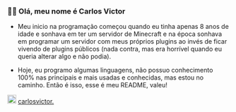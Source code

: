 ### 🙇‍♂ Olá, meu nome é Carlos Victor

- Meu inicio na programação começou quando eu tinha apenas 8 anos de idade e sonhava em ter um servidor de Minecraft e na época sonhava em programar um servidor com meus próprios plugins ao invés de ficar vivendo de plugins públicos (nada contra, mas era horrível quando eu queria alterar algo e não podia).

- Hoje, eu programo algumas linguagens, não possuo conhecimento 100% nas principais e mais usadas e conhecidas, mas estou no caminho. Então é isso, esse é meu README, valeu!

<img src="https://cdn-icons-png.flaticon.com/512/2111/2111370.png" alt="Discord Icon" width="20" height="20"> [carlosvictor.](https://discord.com/users/945080789530468372)

